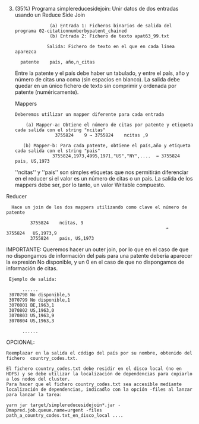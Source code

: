 3. (35%) Programa simplereducesidejoin: Unir datos de dos entradas usando un Reduce Side Join

                    (a) Entrada 1: Ficheros binarios de salida del programa 02-citationnumberbypatent_chained
                    (b) Entrada 2: Fichero de texto apat63_99.txt

                   Salida: Fichero de texto en el que en cada línea aparezca

         patente    país, año,n_citas

    Entre la patente y el país debe haber un tabulado, y entre el país, año y número de citas una coma (sin espacios en blanco). 
    La salida debe quedar en un único fichero de texto sin comprimir y ordenada por patente (numéricamente).

   Mappers

       Deberemos utilizar un mapper diferente para cada entrada

           (a) Mapper-a: Obtiene el número de citas por patente y etiqueta cada salida con el string "ncitas"
                      3755824    9 → 3755824    ncitas ,9

          (b) Mapper-b: Para cada patente, obtiene el país,año y etiqueta cada salida con el string "pais"
                     3755824,1973,4995,1971,"US","NY",....  → 3755824   pais, US,1973

      ''ncitas'' y ''pais'' son simples etiquetas que nos permitirán diferenciar en el reducer si el valor es un número de citas o un país. La salida de los mappers debe ser, por lo tanto, un valor Writable compuesto. 

  Reducer

      Hace un join de los dos mappers utilizando como clave el número de patente

             3755824    ncitas, 9
                                                                →   3755824   US,1973,9
             3755824    pais, US,1973

  IMPORTANTE:  Queremos hacer un outer join, por lo que en el caso de que no dispongamos de información del país para una patente debería aparecer la expresión No disponible, y un 0 en el caso de que no dispongamos de información de citas.

     Ejemplo de salida:

          ......
     3070798 No disponible,5
     3070799 No disponible,1
     3070801 BE,1963,1
     3070802 US,1963,0
     3070803 US,1963,9
     3070804 US,1963,3

          ......

   OPCIONAL:

    Reemplazar en la salida el código del país por su nombre, obtenido del fichero  country_codes.txt.

    El fichero country_codes.txt debe residir en el disco local (no en HDFS) y se debe utilizar la localización de dependencias para copiarlo a los nodos del cluster.
    Para hacer que el fichero country_codes.txt sea accesible mediante localización de dependencias, indicadlo con la opción -files al lanzar para lanzar la tarea:

    yarn jar target/simplereducesidejoin*.jar -Dmapred.job.queue.name=urgent -files path_a_country_codes.txt_en_disco_local .... 
